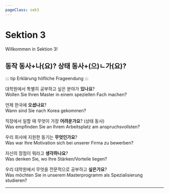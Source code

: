 ```yaml
---
pageClass: sek3
---
```


# Sektion 3

Willkommen in Sektion 3!

## 동작 동사+나(요)? 상태 동사+(으)ㄴ가(요)?

::: tip Erklärung
höfliche Frageendung
:::

대학원에서 특별히 공부하고 싶은 분야가 **있나요**?  
Wollen Sie Ihren Master in einem speziellen Fach machen?

언제 한국에 **오셨나요**?  
Wann sind Sie nach Korea gekommen?

직장에서 일할 때 무엇이 가장 **어려운가요**? (상태 동사)  
Was empfinden Sie an Ihrem Arbeitsplatz am anspruchsvollsten?

우리 회사에 지원한 동기는 **무엇인가요**?  
Was war Ihre Motivation sich bei unserer Firma zu bewerben?

자신의 장점이 뭐라고 **생각하나요**?  
Was denken Sie, wo Ihre Stärken/Vorteile liegen?

우리 대학원에서 무엇을 전문적으로 공부하고 **싶은가요**?  
Was möchten Sie in unserem Masterprogramm als Spezialisierung studieren?

---

